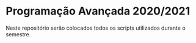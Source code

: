 # Programação Avançada 2020/2021

Neste repositório serão colocados todos os scripts utilizados durante o semestre.
